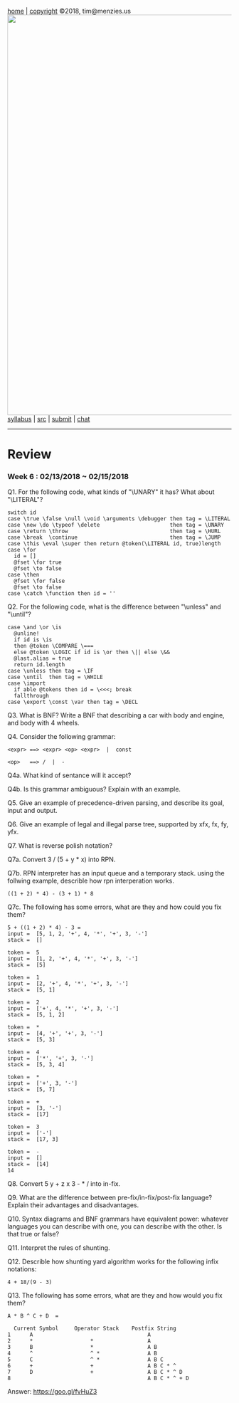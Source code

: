 [home](http://tiny.cc/plm18) |
[copyright](https://github.com/txt/plm18/blob/master/LICENSE.md) &copy;2018, tim&commat;menzies.us
<br>
[<img width=900 src="https://raw.githubusercontent.com/txt/plm18/master/img/banner.png">](http://tiny.cc/plm18)<br>
[syllabus](https://github.com/txt/plm18/blob/master/doc/syllabus.md) |
[src](https://github.com/txt/plm18/tree/master/src) |
[submit](http://tiny.cc/plm18give) |
[chat](https://plm18.slack.com/)


______



# Review

### Week 6 : 02/13/2018 ~ 02/15/2018

Q1. For the following code, what kinds of "\UNARY" it has? What about "\LITERAL"?

	switch id
    case \true \false \null \void \arguments \debugger then tag = \LITERAL
    case \new \do \typeof \delete                      then tag = \UNARY
    case \return \throw                                then tag = \HURL
    case \break  \continue                             then tag = \JUMP
    case \this \eval \super then return @token(\LITERAL id, true)length
    case \for
      id = []
      @fset \for true
      @fset \to false
    case \then
      @fset \for false
      @fset \to false
    case \catch \function then id = ''

Q2. For the following code, what is the difference between "\unless" and "\until"?

    case \and \or \is
      @unline!
      if id is \is
      then @token \COMPARE \===
      else @token \LOGIC if id is \or then \|| else \&&
      @last.alias = true
      return id.length
    case \unless then tag = \IF
    case \until  then tag = \WHILE
    case \import
      if able @tokens then id = \<<<; break
      fallthrough
    case \export \const \var then tag = \DECL

Q3. What is BNF? Write a BNF that describing a car with body and engine, and body with 4 wheels.

Q4. Consider the following grammar:

   `<expr> ==> <expr> <op> <expr>  |  const`
   
   `<op>   ==> /  |  -`
   
Q4a. What kind of sentance will it accept?

Q4b. Is this grammar ambiguous? Explain with an example.

Q5. Give an example of precedence-driven parsing, and describe its goal, input and output.

Q6. Give an example of legal and illegal parse tree, supported by xfx, fx, fy, yfx.
	
Q7. What is reverse polish notation?

Q7a. Convert 3 / (5 + y * x) into RPN.

Q7b. RPN interpreter has an input queue and a temporary stack. using the follwing example, describle how rpn interperation works. 

	((1 + 2) * 4) - (3 + 1) * 8


Q7c. The following has some errors, what are they and how could you fix them?

	5 + ((1 + 2) * 4) - 3 =
	input =  [5, 1, 2, '+', 4, '*', '+', 3, '-']
	stack =  []

	token =  5
	input =  [1, 2, '+', 4, '*', '+', 3, '-']
	stack =  [5]

	token =  1
	input =  [2, '+', 4, '*', '+', 3, '-']
	stack =  [5, 1]
	
	token =  2
	input =  ['+', 4, '*', '+', 3, '-']
	stack =  [5, 1, 2]

	token =  *
	input =  [4, '+', '+', 3, '-']
	stack =  [5, 3]

	token =  4
	input =  ['*', '+', 3, '-']
	stack =  [5, 3, 4]

	token =  *
	input =  ['+', 3, '-']
	stack =  [5, 7]

	token =  +
	input =  [3, '-']
	stack =  [17]

	token =  3
	input =  ['-']
	stack =  [17, 3]

	token =  -
	input =  []
	stack =  [14]
	14

Q8. Convert 5 y + z x 3 - * / into in-fix.
	
Q9. What are the difference between pre-fix/in-fix/post-fix language? Explain their advantages and disadvantages.

Q10. Syntax diagrams and BNF grammars have equivalent power: whatever languages you can describe with one, you can describe with the other. Is that true or false?

Q11. Interpret the rules of shunting.

Q12. Describle how shunting yard algorithm works for the following infix notations:

	4 + 18/(9 - 3)
	
Q13. The following has some errors, what are they and how would you fix them?

    A * B ^ C + D  =

      Current Symbol     Operator Stack    Postfix String
    1      A                                    A
    2      *                  *                 A
    3      B                  *                 A B
    4      ^                  ^ *               A B
    5      C                  ^ *               A B C
    6      +                  +                 A B C * ^
    7      D                  +                 A B C * ^ D
    8                                           A B C * ^ + D

Answer:
https://goo.gl/fvHuZ3
